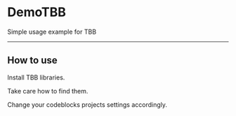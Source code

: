 # DemoTBB
Simple usage example for TBB

---

## How to use

Install TBB libraries.

Take care how to find them.

Change your codeblocks projects settings accordingly.
